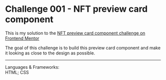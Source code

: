 # Challenge 001 - NFT preview card component

This is my solution to the [NFT preview card component challenge on Frontend Mentor](https://www.frontendmentor.io/challenges/nft-preview-card-component-SbdUL_w0U)

The goal of this challenge is to build this preview card component and make it looking as close to the design as possible.

---

Languages & Frameworks:  
HTML; CSS
